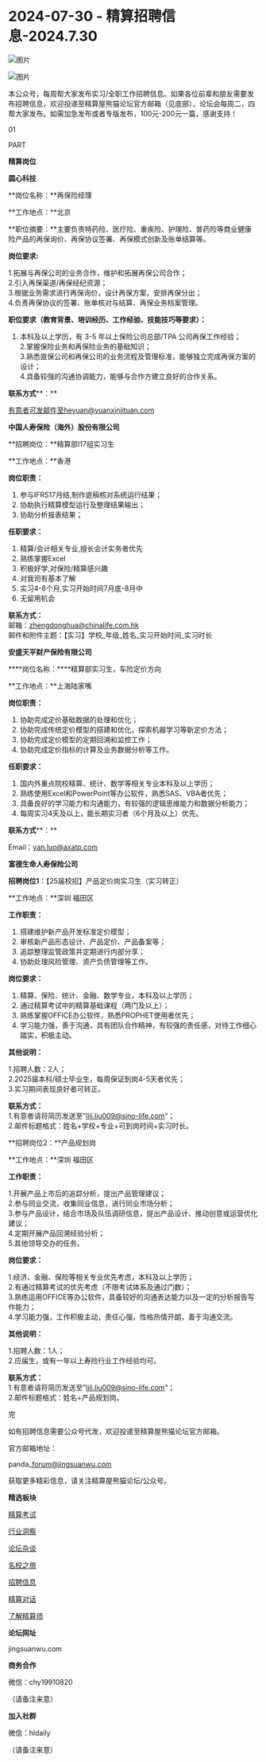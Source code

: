 # 2024-07-30 - 精算招聘信息-2024.7.30

![图片](https://mmbiz.qpic.cn/mmbiz_jpg/PVTr5cqOmdsiaicIRGthO3IhpdkibrFUWVU1xAtP9ZY24c0vAhCVJo55thjfrfia19NvibyVvich2UW9I8vGCty5LxNw/640?wx_fmt=jpeg&tp=webp&wxfrom=5&wx_lazy=1)

![图片](https://mmbiz.qpic.cn/mmbiz_png/7QRTvkK2qC63c02mKcsfAaJ8sNcicTvg22UkHHibvKiasFS9FS6E4FeV0Dibe7as7h4tm8p7EfNfI06adlGbL2icYjw/640?wx_fmt=png&tp=webp&wxfrom=5&wx_lazy=1)

本公众号，每周帮大家发布实习/全职工作招聘信息。如果各位前辈和朋友需要发布招聘信息，欢迎投递至精算屋熊猫论坛官方邮箱（见底部），论坛会每周二，四帮大家发布。如需加急发布或者专版发布，100元-200元一篇，感谢支持！

01

PART

**精算岗位**

**圆心科技**

**岗位名称：**再保险经理

**工作地点：**北京

**职位摘要：**主要负责特药险、医疗险、重疾险、护理险、普药险等商业健康险产品的再保询价、再保协议签署、再保模式创新及账单结算等。

**岗位要求:**

1.拓展与再保公司的业务合作，维护和拓展再保公司合作；  
2.引入再保渠道/再保经纪资源；  
3.根据业务需求进行再保询价，设计再保方案，安排再保分出；  
4.负责再保协议的签署、账单核对与结算、再保业务档案管理。

**职位要求（教育背景、培训经历、工作经验、技能技巧等要求）：**

1. 本科及以上学历，有 3-5 年以上保险公司总部/TPA 公司再保工作经验；  
2.掌握保险业务和再保险业务的基础知识；  
3.熟悉直保公司和再保公司的业务流程及管理标准，能够独立完成再保方案的设计；  
4.具备较强的沟通协调能力，能够与合作方建立良好的合作关系。

**联系方式****：**

有意者可发邮件至heyuan@yuanxinjituan.com

**中国人寿保险（海外）股份有限公司**

**招聘岗位：**精算部I17组实习生

**工作地点：**香港

**岗位职责：**

1. 参与IFRS17月结,制作底稿核对系统运行结果；
2. 协助执行精算模型运行及整理结果输出；
3. 协助分析报表结果；

**任职要求：**

1. 精算/会计相关专业,擅长会计实务者优先  
2. 熟练掌握Excel  
3. 积极好学,对保险/精算感兴趣  
4. 对我司有基本了解  
5. 实习4-6个月,实习开始时间7月底-8月中  
6. 无留用机会

**联系方式：**  
邮箱：zhengdonghua@chinalife.com.hk  
邮件和附件主题：【实习】学校\_年级\_姓名\_实习开始时间\_实习时长

**﻿安盛天平财产保险有限公司**

****岗位名称：****精算部实习生，车险定价方向

**工作地点：**上海陆家嘴

**岗位职责：**

1. 协助完成定价基础数据的处理和优化；  
2. 协助完成传统定价模型的搭建和优化，探索机器学习等新定价方法；  
3. 协助完成定价模型的定期回溯和监控工作；  
4. 协助完成定价指标的计算及业务数据分析等工作。

**任职要求：**

1. 国内外重点院校精算、统计、数学等相关专业本科及以上学历；
2. 熟练使用Excel和PowerPoint等办公软件，熟悉SAS、VBA者优先；
3. 具备良好的学习能力和沟通能力，有较强的逻辑思维能力和数据分析能力；
4. 每周实习4天及以上，能长期实习者（6个月及以上）优先。

**联系方式****：**

Email：yan.luo@axatp.com

**﻿富德生命人寿保险公司**

**招聘岗位1**：【25届校招】产品定价岗实习生（实习转正）

**工作地点：**深圳 福田区

**工作职责：**

1. 搭建维护新产品开发标准定价模型；
2. 审核新产品形态设计、产品定价、产品备案等；
3. 追踪整理监管政策并定期进行内部分享；
4. 协助处理风险管理、资产负债管理等工作。

**岗位要求：**

1. 精算、保险、统计、金融、数学专业，本科及以上学历；
2. 通过精算考试中的精算基础课程（两门及以上）；
3. 熟练掌握OFFICE办公软件，熟悉PROPHET使用者优先；
4. 学习能力强，善于沟通，具有团队合作精神，有较强的责任感，对待工作细心踏实，积极主动。

**其他说明：**

1.招聘人数：2人；  
2.2025届本科/硕士毕业生，每周保证到岗4-5天者优先；  
3.实习期间表现良好者可转正。

**联系方式：**  
1.有意者请将简历发送至"lili.liu009@sino-life.com"；  
2.邮件标题格式：姓名+学校+专业+可到岗时间+实习时长。  
  
  
**招聘岗位2：**产品规划岗

**工作地点：**深圳 福田区

**工作职责：**

1.开展产品上市后的追踪分析，提出产品管理建议；  
2.参与同业交流，收集同业信息，进行同业市场分析；  
3.参与产品设计，结合市场及队伍调研信息，提出产品设计、推动创意或运营优化建议；  
4.定期开展产品回溯经验分析；  
5.其他领导交办的任务。

**岗位要求：**

1.经济、金融、保险等相关专业优先考虑，本科及以上学历；  
2.有通过精算考试的优先考虑（不限考试体系及通过门数）；  
3.熟练运用OFFICE等办公软件，具备较好的沟通表达能力以及一定的分析报告写作能力；  
4.学习能力强，工作积极主动，责任心强，性格热情开朗，善于沟通交流。

**其他说明：**

1.招聘人数：1人；  
2.应届生，或有一年以上寿险行业工作经验均可。

**联系方式：**  
1.有意者请将简历发送至"lili.liu009@sino-life.com"；  
2.邮件标题格式：姓名+产品规划岗。


完

如有招聘信息需要公众号代发，欢迎投递至精算屋熊猫论坛官方邮箱。

官方邮箱地址：

panda\_forum@jingsuanwu.com

获取更多精彩信息，请关注精算屋熊猫论坛/公众号。

**精选板块**

[精算考试](https://mp.weixin.qq.com/mp/appmsgalbum?__biz=Mzg5NzkwMTMzMA==&action=getalbum&album_id=2804960172988448769#wechat_redirect)

[行业洞察](https://mp.weixin.qq.com/mp/appmsgalbum?__biz=Mzg5NzkwMTMzMA==&action=getalbum&album_id=2804965799378829313#wechat_redirect)

[论坛杂谈](https://mp.weixin.qq.com/mp/appmsgalbum?__biz=Mzg5NzkwMTMzMA==&action=getalbum&album_id=2804979947286315009#wechat_redirect)

[名校之旅](https://mp.weixin.qq.com/mp/appmsgalbum?__biz=Mzg5NzkwMTMzMA==&action=getalbum&album_id=2804975288236654595#wechat_redirect)

[招聘信息](https://mp.weixin.qq.com/mp/appmsgalbum?__biz=Mzg5NzkwMTMzMA==&action=getalbum&album_id=2809916434738069507#wechat_redirect)

[精算对话](https://mp.weixin.qq.com/mp/appmsgalbum?__biz=Mzg5NzkwMTMzMA==&action=getalbum&album_id=3028246288796221446#wechat_redirect)

[了解精算师](https://mp.weixin.qq.com/mp/appmsgalbum?__biz=Mzg5NzkwMTMzMA==&action=getalbum&album_id=2804971247444180995#wechat_redirect)

**论坛网址**

jingsuanwu.com

**商务合作**

微信：chy19910820

（请备注来意）

**加入社群**

微信：hldaily

（请备注来意）